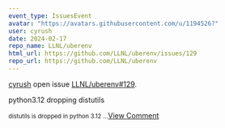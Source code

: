 ```yaml
---
event_type: IssuesEvent
avatar: "https://avatars.githubusercontent.com/u/1194526?"
user: cyrush
date: 2024-02-17
repo_name: LLNL/uberenv
html_url: https://github.com/LLNL/uberenv/issues/129
repo_url: https://github.com/LLNL/uberenv
---
```


<a href='https://github.com/cyrush' target='_blank'>cyrush</a> open issue <a href='https://github.com/LLNL/uberenv/issues/129' target='_blank'>LLNL/uberenv#129</a>.

<p>python3.12 dropping distutils </p><small>distutils is dropped in python 3.12...</small><a href='https://github.com/LLNL/uberenv/issues/129' target='_blank'>View Comment</a>